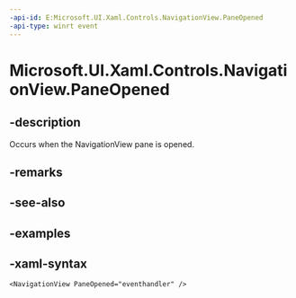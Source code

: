 ```yaml
---
-api-id: E:Microsoft.UI.Xaml.Controls.NavigationView.PaneOpened
-api-type: winrt event
---
```

<!-- Event syntax.
public event TypedEventHandler PaneOpened<NavigationView,  object>
-->

# Microsoft.UI.Xaml.Controls.NavigationView.PaneOpened


## -description

Occurs when the NavigationView pane is opened.


## -remarks


## -see-also


## -examples


## -xaml-syntax

```xaml
<NavigationView PaneOpened="eventhandler" />
```


